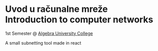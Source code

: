 # Uvod u računalne mreže <br> Introduction to computer networks
1st Semester @ [Algebra University College](https://www.algebra.hr/visoko-uciliste/en/)

A small subnetting tool made in react
